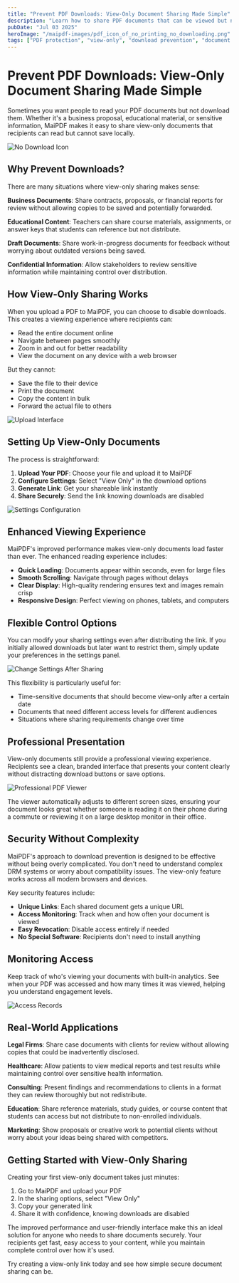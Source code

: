 ```yaml
---
title: "Prevent PDF Downloads: View-Only Document Sharing Made Simple"
description: "Learn how to share PDF documents that can be viewed but not downloaded. Perfect for protecting sensitive content while allowing easy access to your documents."
pubDate: "Jul 03 2025"
heroImage: "/maipdf-images/pdf_icon_of_no_printing_no_downloading.png"
tags: ["PDF protection", "view-only", "download prevention", "document security"]
---
```


# Prevent PDF Downloads: View-Only Document Sharing Made Simple

Sometimes you want people to read your PDF documents but not download them. Whether it's a business proposal, educational material, or sensitive information, MaiPDF makes it easy to share view-only documents that recipients can read but cannot save locally.

![No Download Icon](/maipdf-images/pdf_icon_of_no_printing_no_downloading.png)

## Why Prevent Downloads?

There are many situations where view-only sharing makes sense:

**Business Documents**: Share contracts, proposals, or financial reports for review without allowing copies to be saved and potentially forwarded.

**Educational Content**: Teachers can share course materials, assignments, or answer keys that students can reference but not distribute.

**Draft Documents**: Share work-in-progress documents for feedback without worrying about outdated versions being saved.

**Confidential Information**: Allow stakeholders to review sensitive information while maintaining control over distribution.

## How View-Only Sharing Works

When you upload a PDF to MaiPDF, you can choose to disable downloads. This creates a viewing experience where recipients can:

- Read the entire document online
- Navigate between pages smoothly
- Zoom in and out for better readability
- View the document on any device with a web browser

But they cannot:
- Save the file to their device
- Print the document
- Copy the content in bulk
- Forward the actual file to others

![Upload Interface](/2025MayMaiPDF/upload_in_cloudshare.png)

## Setting Up View-Only Documents

The process is straightforward:

1. **Upload Your PDF**: Choose your file and upload it to MaiPDF
2. **Configure Settings**: Select "View Only" in the download options
3. **Generate Link**: Get your shareable link instantly
4. **Share Securely**: Send the link knowing downloads are disabled

![Settings Configuration](/2025MayMaiPDF/settings_in_cloudshare.png)

## Enhanced Viewing Experience

MaiPDF's improved performance makes view-only documents load faster than ever. The enhanced reading experience includes:

- **Quick Loading**: Documents appear within seconds, even for large files
- **Smooth Scrolling**: Navigate through pages without delays
- **Clear Display**: High-quality rendering ensures text and images remain crisp
- **Responsive Design**: Perfect viewing on phones, tablets, and computers

## Flexible Control Options

You can modify your sharing settings even after distributing the link. If you initially allowed downloads but later want to restrict them, simply update your preferences in the settings panel.

![Change Settings After Sharing](/maipdf-images/pdf_change_setting_after_sent.png)

This flexibility is particularly useful for:
- Time-sensitive documents that should become view-only after a certain date
- Documents that need different access levels for different audiences
- Situations where sharing requirements change over time

## Professional Presentation

View-only documents still provide a professional viewing experience. Recipients see a clean, branded interface that presents your content clearly without distracting download buttons or save options.

![Professional PDF Viewer](/maipdf-images/pdf_native_view_on_ui.png)

The viewer automatically adjusts to different screen sizes, ensuring your document looks great whether someone is reading it on their phone during a commute or reviewing it on a large desktop monitor in their office.

## Security Without Complexity

MaiPDF's approach to download prevention is designed to be effective without being overly complicated. You don't need to understand complex DRM systems or worry about compatibility issues. The view-only feature works across all modern browsers and devices.

Key security features include:
- **Unique Links**: Each shared document gets a unique URL
- **Access Monitoring**: Track when and how often your document is viewed
- **Easy Revocation**: Disable access entirely if needed
- **No Special Software**: Recipients don't need to install anything

## Monitoring Access

Keep track of who's viewing your documents with built-in analytics. See when your PDF was accessed and how many times it was viewed, helping you understand engagement levels.

![Access Records](/2025MayMaiPDF/PDF_ACCESS_RECORDS.png)

## Real-World Applications

**Legal Firms**: Share case documents with clients for review without allowing copies that could be inadvertently disclosed.

**Healthcare**: Allow patients to view medical reports and test results while maintaining control over sensitive health information.

**Consulting**: Present findings and recommendations to clients in a format they can review thoroughly but not redistribute.

**Education**: Share reference materials, study guides, or course content that students can access but not distribute to non-enrolled individuals.

**Marketing**: Show proposals or creative work to potential clients without worry about your ideas being shared with competitors.

## Getting Started with View-Only Sharing

Creating your first view-only document takes just minutes:

1. Go to MaiPDF and upload your PDF
2. In the sharing options, select "View Only"
3. Copy your generated link
4. Share it with confidence, knowing downloads are disabled

The improved performance and user-friendly interface make this an ideal solution for anyone who needs to share documents securely. Your recipients get fast, easy access to your content, while you maintain complete control over how it's used.

Try creating a view-only link today and see how simple secure document sharing can be.
